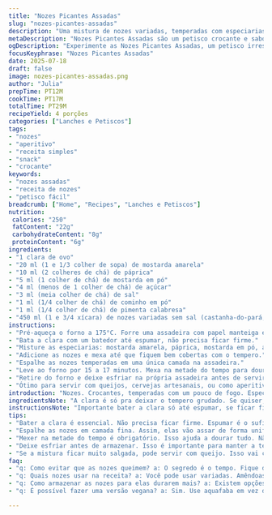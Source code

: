 ```yaml
---
title: "Nozes Picantes Assadas"
slug: "nozes-picantes-assadas"
description: "Uma mistura de nozes variadas, temperadas com especiarias fortes e assadas até ficarem crocantes. A combinação inclui especiarias como páprica, cominho, e pimenta de cayena. Substituições fazem a receita ganhar um toque diferente, trocando a mostarda Dijon por mostarda amarela e a pimenta de cayena por pimenta calabresa, além de trocar uma parte das amêndoas por castanhas-do-pará, acrescentando mais textura. O preparo é rápido, uma mistura de forno médio com tempo ajustado para não queimar."
metaDescription: "Nozes Picantes Assadas são um petisco crocante e saboroso, perfeito para acompanhar bebidas e momentos de confraternização."
ogDescription: "Experimente as Nozes Picantes Assadas, um petisco irresistível e cheio de sabor, ideal para compartilhar com amigos e família."
focusKeyphrase: "Nozes Picantes Assadas"
date: 2025-07-18
draft: false
image: nozes-picantes-assadas.png
author: "Julia"
prepTime: PT12M
cookTime: PT17M
totalTime: PT29M
recipeYield: 4 porções
categories: ["Lanches e Petiscos"]
tags:
- "nozes"
- "aperitivo"
- "receita simples"
- "snack"
- "crocante"
keywords:
- "nozes assadas"
- "receita de nozes"
- "petisco fácil"
breadcrumb: ["Home", "Recipes", "Lanches e Petiscos"]
nutrition: 
 calories: "250"
 fatContent: "22g"
 carbohydrateContent: "8g"
 proteinContent: "6g"
ingredients:
- "1 clara de ovo"
- "20 ml (1 e 1/3 colher de sopa) de mostarda amarela"
- "10 ml (2 colheres de chá) de páprica"
- "5 ml (1 colher de chá) de mostarda em pó"
- "4 ml (menos de 1 colher de chá) de açúcar"
- "3 ml (meia colher de chá) de sal"
- "1 ml (1/4 colher de chá) de cominho em pó"
- "1 ml (1/4 colher de chá) de pimenta calabresa"
- "450 ml (1 e 3/4 xícara) de nozes variadas sem sal (castanha-do-pará, nozes, amêndoas, castanha de caju)"
instructions:
- "Pré-aqueça o forno a 175°C. Forre uma assadeira com papel manteiga e reserve."
- "Bata a clara com um batedor até espumar, não precisa ficar firme."
- "Misture as especiarias: mostarda amarela, páprica, mostarda em pó, açúcar, sal, cominho e pimenta calabresa. Junte essa mistura à clara e mexa até incorporar."
- "Adicione as nozes e mexa até que fiquem bem cobertas com o tempero."
- "Espalhe as nozes temperadas em uma única camada na assadeira."
- "Leve ao forno por 15 a 17 minutos. Mexa na metade do tempo para dourar tudo uniformemente."
- "Retire do forno e deixe esfriar na própria assadeira antes de servir."
- "Ótimo para servir com queijos, cervejas artesanais, ou como aperitivo em dias que quer petiscar algo diferente."
introduction: "Nozes. Crocantes, temperadas com um pouco de fogo. Especiarias fortes, pra dar um tapa no paladar. Usa clara, tipo um cola pra tempero grudar, só isso. O forno? Médio, pra não queimar. Paprica, cominho (sabor quente, lembra cozinha nordestina) e um toque de calabresa no lugar da cayena. Troca duas coisas pra dar personalidade. Amêndoas cederam lugar à castanha-do-pará. No meio do caminho, mexer, evitar queimar. Serve pros amigos, juntando vinho ou cerveja gelada. Faz de uma vez, rende fácil. Petisco que some rapidinho. Não tem enrolação."
ingredientsNote: "A clara é só pra deixar o tempero grudado. Se quiser, pode usar aquafaba pra versão vegana. Mostarda amarela é menos forte, dá um gostinho mais comum, quebra aquela intensidade do Dijon. O toque de açúcar é pequeno, equilibrar o sal. A pimenta calabresa vindo do sul do Brasil traz uma pegada boa, mais da nossa casa. Trocar parte das amêndoas por castanha-do-pará muda a textura, a castanha é mais macia e oleosa. Escolha nozes cruas, sem sal para não exagerar no salgado. O papel manteiga ajuda na limpeza, não precisa passar óleo, e as nozes ficam mais sequinhas, crocantes. Temperos secos sempre frescos, pra manter o aroma forte e não perder o punch ao assar."
instructionsNote: "Importante bater a clara só até espumar, se ficar firme, não mistura direito com as especiarias. Misture rápido, para que o tempero cubra todas as nozes. Espalhe no tabuleiro em camada fina, assim tostarão uniformemente. Fique de olho na metade do tempo e mexa com cuidado, usando uma espátula, para virar as nozes. Assar demais queima fácil por causa dos açúcares e especiarias, ajuste forno e tempo conforme seu equipamento. Deixe esfriar no tabuleiro, isso ajuda a manter a crocância, nada de embalar quente. Se quiser dar uma segurada no apetite, essas nozes duram até cinco dias num pote bem fechado, ambiente seco, sem umidade, para não ficarem moles ou azedas."
tips:
- "Bater a clara é essencial. Não precisa ficar firme. Espumar é o suficiente. Assim, vai ajudar o tempero a grudar. Se batendo demais, vai dificultar. Mistura e cobertura serão comprometidas. Esse é um ponto crucial para esse aperitivo."
- "Espalhe as nozes em camada fina. Assim, elas vão assar de forma uniforme. Se colocar em montes, vão cozinhar de jeito desigual. O resultado não será o mesmo. Layer bem fininha no tabuleiro ajuda na crocância."
- "Mexer na metade do tempo é obrigatório. Isso ajuda a dourar tudo. Não deixe de mexer. Use espátula com cuidado. Pode queimar rápido. Olho vivo, açúcar nas especiarias pode escurecer. Cuidado no forno quente."
- "Deixe esfriar antes de armazenar. Isso é importante para manter a textura. Se colocar quente em pote, vai perder a crocância. A umidade no pote faz tudo murchar também. Número de dias, até cinco dias em pote fechado."
- "Se a mistura ficar muito salgada, pode servir com queijo. Isso vai criar um contraste bom. Pensar em cerveja, vinho gelado também é uma ótima sugestão. Assim, o sabor ganha profundidade. Trocas de nozes fazem diferença na experiência."
faq:
- "q: Como evitar que as nozes queimem? a: O segredo é o tempo. Fique de olho. Fique atento ao forno. Cada um tem sua temperatura. Se ficar muito tempo, o açúcar pode queimar."
- "q: Quais nozes usar na receita? a: Você pode usar variadas. Amêndoas, castanha de caju, e castanha-do-pará são ideais. Faça seu mix preferido."
- "q: Como armazenar as nozes para elas durarem mais? a: Existem opções. Pote hermético é muito bom. Mas precisa ser seco. Sem umidade, assim não perdem a crocância."
- "q: É possível fazer uma versão vegana? a: Sim. Use aquafaba em vez de clara. Resultados são bons. Trocas importância na receita. Temperos continuam os mesmos."

---
```

